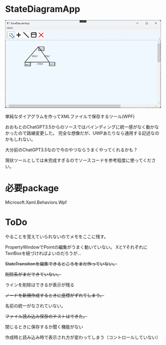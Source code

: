 # StateDiagramApp

![ScreenShot](DocumentPictures/StateDiagramApp1.png)

単純なダイアグラムを作ってXMLファイルで保存するツール(WPF)

おおもとのChatGPT3.5からのソースではバインディングに統一感がなく動かなかったので路線変更した。
完全な想像だが、UWPあたりなら通用する記述なのかもしれない。

大分前のChatGPT3.5なので今のやつならうまくやってくれるかも？

現状ツールとしては未完成すぎるのでソースコードを参考程度に使ってください。

# 必要package 

Microsoft.Xaml.Behaviors.Wpf

# ToDo

やることを覚えていられないのでメモをここに残す。

PropertyWindowでPointの編集がうまく動いていない。
XとYそれぞれにTextBoxを紐づければよいのだろうが…

~~StateTransitionを編集できるところをまだ作っていない。~~

~~削除系がまだできていない。~~

ラインを削除はできるが表示が残る

~~ノードを新規作成するときに座標がずれてしまう。~~

名前の統一がなされていない。

~~ファイル読み込み保存のテストはできた。~~

閉じるときに保存するか聞く機能がない

作成時と読み込み時で表示され方が変わってしまう（コントロールしていない）

